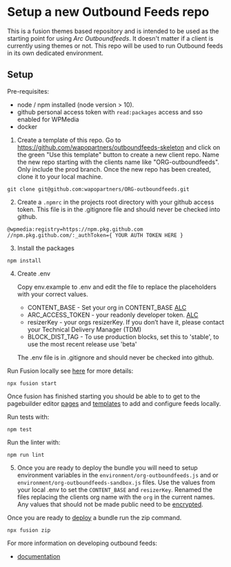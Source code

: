 # Setup a new Outbound Feeds repo

This is a fusion themes based repository and is intended to be used as the starting point for using _Arc Outboundfeeds_. It doesn't matter if a client is currently using themes or not. This repo will be used to run Outbound feeds in its own dedicated environment.

## Setup

Pre-requisites:

- node / npm installed (node version > 10).
- github personal access token with `read:packages` access and sso enabled for WPMedia
- docker

1. Create a template of this repo. Go to https://github.com/wapopartners/outboundfeeds-skeleton and click on the green "Use this template" button to create a new client repo. Name the new repo starting with the clients name like "ORG-outboundfeeds". Only include the prod branch. Once the new repo has been created, clone it to your local machine.

```
git clone git@github.com:wapopartners/ORG-outboundfeeds.git
```

2. Create a `.npmrc` in the projects root directory with your github access token. This file is in the .gitignore file and should never be checked into github.

```
@wpmedia:registry=https://npm.pkg.github.com
//npm.pkg.github.com/:_authToken={ YOUR AUTH TOKEN HERE }
```

3. Install the packages

```
npm install
```

4. Create .env

   Copy env.example to .env and edit the file to replace the placeholders with your correct values.

   - CONTENT_BASE - Set your org in CONTENT_BASE [ALC](https://redirector.arcpublishing.com/alc/arc-products/pagebuilder/fusion/documentation/recipes/defining-arc-content-source.md#configuring-content_base-and-arc_access_token-for-local-development)
   - ARC_ACCESS_TOKEN - your readonly developer token. [ALC](https://redirector.arcpublishing.com/alc/arc-products/developer/user-documentation/accessing-the-arc-api/?product=)
   - resizerKey - your orgs resizerKey. If you don’t have it, please contact your Technical Delivery Manager (TDM)
   - BLOCK_DIST_TAG - To use production blocks, set this to 'stable', to use the most recent release use 'beta'

   The .env file is in .gitignore and should never be checked into github.

Run Fusion locally see [here](https://redirector.arcpublishing.com/alc/arc-products/pagebuilder/fusion/documentation/recipes/running-fusion-locally.md) for more details:

```
npx fusion start
```

Once fusion has finished starting you should be able to to get to the pagebuilder editor [pages](http://localhost/pagebuilder/pages) and [templates](http://localhost/pagebuilder/templates) to add and configure feeds locally.

Run tests with:

```
npm test
```

Run the linter with:

```
npm run lint
```

5. Once you are ready to deploy the bundle you will need to setup environment variables in the `environment/org-outboundfeeds.js` and or `environment/org-outboundfeeds-sandbox.js` files. Use the values from your local .env to set the `CONTENT_BASE` and `resizerKey`. Renamed the files replacing the clients org name with the `org` in the current names. Any values that should not be made public need to be [encrypted](https://redirector.arcpublishing.com/alc/arc-products/pagebuilder/fusion/documentation/recipes/using-environment-secrets.md).

Once you are ready to [deploy](https://staging.arcpublishing.com/alc/arc-products/pagebuilder/fusion/documentation/recipes/deploying-feature-pack.md) a bundle run the zip command.

```
npx fusion zip
```

For more information on developing outbound feeds:

- [documentation](documentation/README.md)
